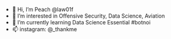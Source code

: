 - 👋 Hi, I’m Peach @law01f
- 👀 I’m interested in Offensive Security, Data Science, Aviation
- 🌱 I’m currently learning Data Science Essential #botnoi
- 📫 instagram: @_thankme

<!---
law01f/law01f is a ✨ special ✨ repository because its `README.md` (this file) appears on your GitHub profile.
You can click the Preview link to take a look at your changes.
--->
